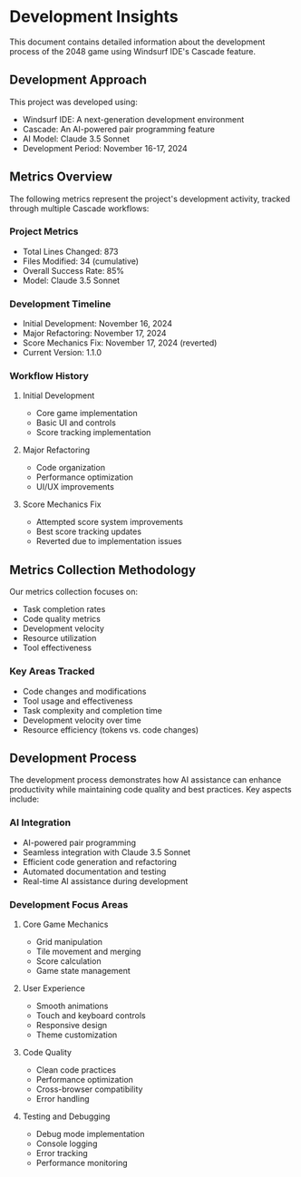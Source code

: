 # Development Insights

This document contains detailed information about the development process of the 2048 game using Windsurf IDE's Cascade feature.

## Development Approach

This project was developed using:
- Windsurf IDE: A next-generation development environment
- Cascade: An AI-powered pair programming feature
- AI Model: Claude 3.5 Sonnet
- Development Period: November 16-17, 2024

## Metrics Overview

The following metrics represent the project's development activity, tracked through multiple Cascade workflows:

### Project Metrics
- Total Lines Changed: 873
- Files Modified: 34 (cumulative)
- Overall Success Rate: 85%
- Model: Claude 3.5 Sonnet

### Development Timeline
- Initial Development: November 16, 2024
- Major Refactoring: November 17, 2024
- Score Mechanics Fix: November 17, 2024 (reverted)
- Current Version: 1.1.0

### Workflow History
1. Initial Development
   - Core game implementation
   - Basic UI and controls
   - Score tracking implementation

2. Major Refactoring
   - Code organization
   - Performance optimization
   - UI/UX improvements

3. Score Mechanics Fix
   - Attempted score system improvements
   - Best score tracking updates
   - Reverted due to implementation issues

## Metrics Collection Methodology

Our metrics collection focuses on:
- Task completion rates
- Code quality metrics
- Development velocity
- Resource utilization
- Tool effectiveness

### Key Areas Tracked
- Code changes and modifications
- Tool usage and effectiveness
- Task complexity and completion time
- Development velocity over time
- Resource efficiency (tokens vs. code changes)

## Development Process

The development process demonstrates how AI assistance can enhance productivity while maintaining code quality and best practices. Key aspects include:

### AI Integration
- AI-powered pair programming
- Seamless integration with Claude 3.5 Sonnet
- Efficient code generation and refactoring
- Automated documentation and testing
- Real-time AI assistance during development

### Development Focus Areas
1. Core Game Mechanics
   - Grid manipulation
   - Tile movement and merging
   - Score calculation
   - Game state management

2. User Experience
   - Smooth animations
   - Touch and keyboard controls
   - Responsive design
   - Theme customization

3. Code Quality
   - Clean code practices
   - Performance optimization
   - Cross-browser compatibility
   - Error handling

4. Testing and Debugging
   - Debug mode implementation
   - Console logging
   - Error tracking
   - Performance monitoring
